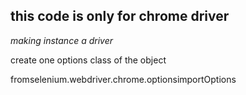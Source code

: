 ## this code is only for chrome driver

*making instance a driver* 

create one options class of the object

fromselenium.webdriver.chrome.optionsimportOptions
